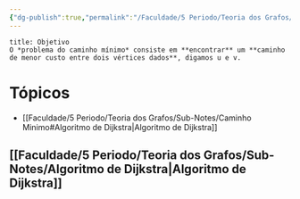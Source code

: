 ```yaml
---
{"dg-publish":true,"permalink":"/Faculdade/5 Periodo/Teoria dos Grafos/Sub-Notes/Caminho Minimo/","created":"2024-04-22T17:35:25.711-03:00"}
---
```



```ad-info
title: Objetivo
O *problema do caminho mínimo* consiste em **encontrar** um **caminho de menor custo entre dois vértices dados**, digamos u e v.

```
# Tópicos
- [[Faculdade/5 Periodo/Teoria dos Grafos/Sub-Notes/Caminho Minimo#Algoritmo de Dijkstra\|Algoritmo de Dijkstra]]

## [[Faculdade/5 Periodo/Teoria dos Grafos/Sub-Notes/Algoritmo de Dijkstra\|Algoritmo de Dijkstra]]
